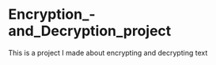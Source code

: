 # Encryption_-and_Decryption_project
 This is a project I made about encrypting and decrypting text
